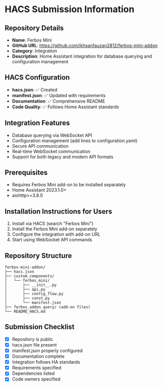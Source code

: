 # HACS Submission Information

## Repository Details
- **Name**: Ferbos Mini
- **GitHub URL**: https://github.com/ikhsanfauzan2812/ferbos-mini-addon
- **Category**: Integration
- **Description**: Home Assistant integration for database querying and configuration management

## HACS Configuration
- **hacs.json**: ✅ Created
- **manifest.json**: ✅ Updated with requirements
- **Documentation**: ✅ Comprehensive README
- **Code Quality**: ✅ Follows Home Assistant standards

## Integration Features
- Database querying via WebSocket API
- Configuration management (add lines to configuration.yaml)
- Secure API communication
- Real-time WebSocket communication
- Support for both legacy and modern API formats

## Prerequisites
- Requires Ferbos Mini add-on to be installed separately
- Home Assistant 2023.1.0+
- aiohttp>=3.8.0

## Installation Instructions for Users
1. Install via HACS (search "Ferbos Mini")
2. Install the Ferbos Mini add-on separately
3. Configure the integration with add-on URL
4. Start using WebSocket API commands

## Repository Structure
```
ferbos-mini-addon/
├── hacs.json
├── custom_components/
│   └── ferbos_mini/
│       ├── __init__.py
│       ├── api.py
│       ├── config_flow.py
│       ├── const.py
│       └── manifest.json
├── ferbos_addon_query/ (add-on files)
└── README_HACS.md
```

## Submission Checklist
- [x] Repository is public
- [x] hacs.json file present
- [x] manifest.json properly configured
- [x] Documentation complete
- [x] Integration follows HA standards
- [x] Requirements specified
- [x] Dependencies listed
- [x] Code owners specified
